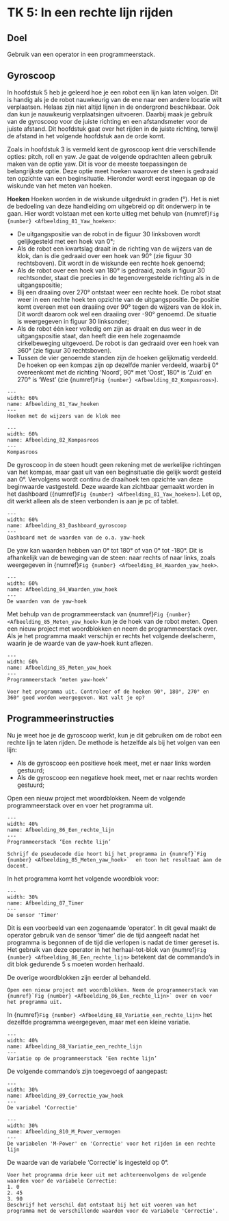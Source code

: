 # TK 5: In een rechte lijn rijden

## Doel
Gebruik van een operator in een programmeerstack.
 
## Gyroscoop
In hoofdstuk 5 heb je geleerd hoe je een robot een lijn kan laten volgen. Dit is handig als je de robot nauwkeurig van de ene naar een andere locatie wilt verplaatsen. Helaas zijn niet altijd lijnen in de ondergrond beschikbaar. Ook dan kun je nauwkeurig verplaatsingen uitvoeren. Daarbij maak je gebruik van de gyroscoop voor de juiste richting en een afstandsmeter voor de juiste afstand. Dit hoofdstuk gaat over het rijden in de juiste richting, terwijl de afstand in het volgende hoofdstuk aan de orde komt.

Zoals in hoofdstuk 3 is vermeld kent de gyroscoop kent drie verschillende opties: pitch, roll en yaw. Je gaat de volgende opdrachten alleen gebruik maken van de optie yaw. Dit is voor de meeste toepassingen de belangrijkste optie. Deze optie meet hoeken waarover de steen is gedraaid ten opzichte van een beginsituatie. Hieronder wordt eerst ingegaan op de wiskunde van het meten van hoeken.

**Hoeken**
Hoeken worden in de wiskunde uitgedrukt in graden (°). Het is niet de bedoeling van deze handleiding om uitgebreid op dit onderwerp in te gaan. Hier wordt volstaan met een korte uitleg met behulp van {numref}`Fig {number} <Afbeelding_81_Yaw_hoeken>`:

* De uitgangspositie van de robot in de figuur 30 linksboven wordt gelijkgesteld met een hoek van 0°;
* Als de robot een kwartslag draait in de richting van de wijzers van de klok, dan is die gedraaid over een hoek van 90° (zie figuur 30 rechtsboven). Dit wordt in de wiskunde een rechte hoek genoemd;
* Als de robot over een hoek van 180° is gedraaid, zoals in figuur 30 rechtsonder, staat die precies in de tegenovergestelde richting als in de uitgangspositie;
* Bij een draaiing over 270° ontstaat weer een rechte hoek. De robot staat weer in een rechte hoek ten opzichte van de uitgangspositie. De positie komt overeen met een draaiing over 90° tegen de wijzers van de klok in. Dit wordt daarom ook wel een draaiing over -90° genoemd. De situatie is weergegeven in figuur 30 linksonder;
* Als de robot één keer volledig om zijn as draait en dus weer in de uitgangspositie staat, dan heeft die een hele zogenaamde cirkelbeweging uitgevoerd. De robot is dan gedraaid over een hoek van 360° (zie figuur 30 rechtsboven).
* Tussen de vier genoemde standen zijn de hoeken gelijkmatig verdeeld. De hoeken op een kompas zijn op dezelfde manier verdeeld, waarbij 0° overeenkomt met de richting ‘Noord’, 90° met ‘Oost’, 180° is ‘Zuid’ en 270° is ‘West’ (zie {numref}`Fig {number} <Afbeelding_82_Kompasroos>`).

```{figure} Figures/Afbeelding_81_Yaw_hoeken.png
---
width: 60%
name: Afbeelding_81_Yaw_hoeken
---
Hoeken met de wijzers van de klok mee
``` 

```{figure} Figures/Afbeelding_82_Kompasroos.png
---
width: 60%
name: Afbeelding_82_Kompasroos
---
Kompasroos
``` 

De gyroscoop in de steen houdt geen rekening met de werkelijke richtingen van het kompas, maar gaat uit van een beginsituatie die gelijk wordt gesteld aan 0°. Vervolgens wordt continu de draaihoek ten opzichte van deze beginwaarde vastgesteld. Deze waarde kan zichtbaar gemaakt worden in het dashboard ({numref}`Fig {number} <Afbeelding_81_Yaw_hoeken>`). Let op, dit werkt alleen als de steen verbonden is aan je pc of tablet.

```{figure} Figures/Afbeelding_83_Dashboard_gyroscoop.png
---
width: 60%
name: Afbeelding_83_Dashboard_gyroscoop
---
Dashboard met de waarden van de o.a. yaw-hoek
``` 

De yaw kan waarden hebben van 0° tot 180° of van 0° tot -180°. Dit is afhankelijk van de beweging van de steen: naar rechts of naar links, zoals weergegeven in {numref}`Fig {number} <Afbeelding_84_Waarden_yaw_hoek>`.

```{figure} Figures/Afbeelding_84_Waarden_yaw_hoek.png
---
width: 60%
name: Afbeelding_84_Waarden_yaw_hoek
---
De waarden van de yaw-hoek
``` 

Met behulp van de programmeerstack van {numref}`Fig {number} <Afbeelding_85_Meten_yaw_hoek>` kun je de hoek van de robot meten. Open een nieuw project met woordblokken en neem de programmeerstack over. Als je het programma maakt verschijn er rechts het volgende deelscherm, waarin je de waarde van de yaw-hoek kunt aflezen.

```{figure} Figures/Afbeelding_85_Meten_yaw_hoek.png
---
width: 60%
name: Afbeelding_85_Meten_yaw_hoek
---
Programmeerstack ‘meten yaw-hoek’
``` 

```{exercise} Opdracht 27
Voer het programma uit. Controleer of de hoeken 90°, 180°, 270° en 360° goed worden weergegeven. Wat valt je op?                                   
```
## Programmeerinstructies
Nu je weet hoe je de gyroscoop werkt, kun je dit gebruiken om de robot een rechte lijn te laten rijden. De methode is hetzelfde als bij het volgen van een lijn:
* Als de gyroscoop een positieve hoek meet, met er naar links worden gestuurd;
* Als de gyroscoop een negatieve hoek meet, met er naar rechts worden gestuurd;

Open een nieuw project met woordblokken. Neem de volgende programmeerstack over en voer het programma uit.

```{figure} Figures/Afbeelding_86_Een_rechte_lijn.png
---
width: 40%
name: Afbeelding_86_Een_rechte_lijn
---
Programmeerstack ‘Een rechte lijn’
``` 

```{exercise} Opdracht 28
Schrijf de pseudecode die hoort bij het programma in {numref}`Fig {number} <Afbeelding_85_Meten_yaw_hoek>`  en toon het resultaat aan de docent.                                   
```

In het programma komt het volgende woordblok voor: 

```{figure} Figures/Afbeelding_87_Timer.png
---
width: 30%
name: Afbeelding_87_Timer
---
De sensor 'Timer'
``` 

Dit is een voorbeeld van een zogenaamde ‘operator’. In dit geval maakt de operator gebruik van de sensor ‘timer’ die de tijd aangeeft nadat het programma is begonnen of de tijd die verlopen is nadat de timer gereset is. Het gebruik van deze operator in het herhaal-tot-blok van {numref}`Fig {number} <Afbeelding_86_Een_rechte_lijn>` betekent dat de commando’s in dit blok gedurende 5 s moeten worden herhaald.

De overige woordblokken zijn eerder al behandeld.

```{exercise} Opdracht 29
Open een nieuw project met woordblokken. Neem de programmeerstack van {numref}`Fig {number} <Afbeelding_86_Een_rechte_lijn>` over en voer het programma uit.                                   
```

In {numref}`Fig {number} <Afbeelding_88_Variatie_een_rechte_lijn>` het dezelfde programma weergegeven, maar met een kleine variatie.

```{figure} Figures/Afbeelding_88_Variatie_een_rechte_lijn.png
---
width: 40%
name: Afbeelding_88_Variatie_een_rechte_lijn
---
Variatie op de programmeerstack ‘Een rechte lijn’ 
``` 

De volgende commando’s zijn toegevoegd of aangepast:


```{figure} Figures/Afbeelding_89_Correctie_yaw_hoek.png
---
width: 30%
name: Afbeelding_89_Correctie_yaw_hoek
---
De variabel 'Correctie'
``` 

```{figure} Figures/Afbeelding_810_M_Power_vermogen.png
---
width: 30%
name: Afbeelding_810_M_Power_vermogen
---
De variabelen 'M-Power' en 'Correctie' voor het rijden in een rechte lijn
``` 

De waarde van de variabele ‘Correctie’ is ingesteld op 0°.

```{exercise} Opdracht 30
Voer het programma drie keer uit met achtereenvolgens de volgende waarden voor de variabele Correctie:
1. 0
2. 45
3. 90
Beschrijf het verschil dat ontstaat bij het uit voeren van het programma met de verschillende waarden voor de variabele 'Correctie'.                          
```